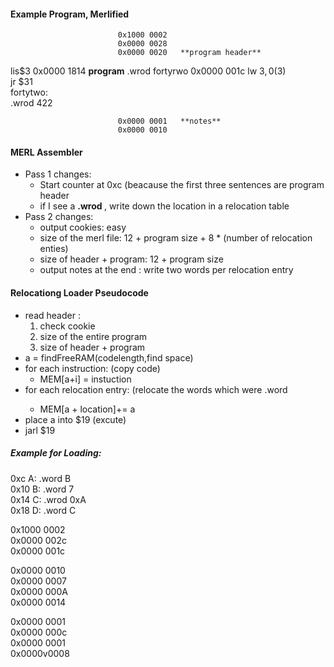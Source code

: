 

#### Example Program, Merlified
                            0x1000 0002
                            0x0000 0028
                            0x0000 0020   **program header**  
                              
  lis$3                     0x0000 1814   **program**
  .wrod fortyrwo            0x0000 001c
  lw $3,0($3)  
  jr $31  
  fortytwo:  
    .wrod 422  
    
                            0x0000 0001   **notes**
                            0x0000 0010
  
#### MERL Assembler
* Pass 1 changes:
  * Start counter at 0xc (beacause the first three sentences are program header
  * if I see a **.wrod <lable>** , write down the location in a relocation table
* Pass 2 changes:
  * output cookies: easy
  * size of the merl file: 12 + program size + 8 * (number of relocation enties)
  * size of header + program: 12 + program size
  * output notes at the end : write two words per relocation entry
  
#### Relocationg Loader Pseudocode

* read header :
  1. check cookie
  2. size of the entire program
  3. size of header + program
* a = findFreeRAM(codelength,find space)
* for each instruction: (copy code)
  * MEM[a+i] = instuction
* for each relocation entry: (relocate the words which were .word<lable>
  * MEM[a + location]+= a
* place a into $19 (excute)
* jarl $19

##### Example for Loading:
0xc  A: .word B  
0x10 B: .word 7  
0x14 C: .wrod 0xA  
0x18 D: .word C  

0x1000 0002  
0x0000 002c  
0x0000 001c  

0x0000 0010  
0x0000 0007  
0x0000 000A  
0x0000 0014  

0x0000 0001  
0x0000 000c  
0x0000 0001  
0x0000v0008

